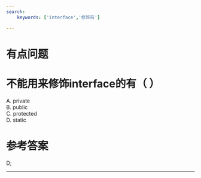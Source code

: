 ```yaml
---
search:
    keywords: ['interface','修饰符']

---
```



# 有点问题

# 不能用来修饰interface的有（ ）

A. private    
B. public   
C. protected   
D. static

# 参考答案

D;

---